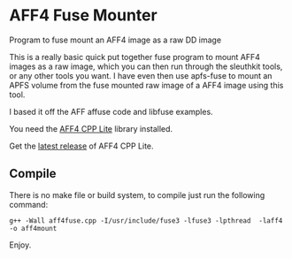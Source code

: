 # AFF4 Fuse Mounter
Program to fuse mount an AFF4 image as a raw DD image

This is a really basic quick put together fuse program to mount AFF4 images as a raw image, which you can then run through the sleuthkit tools, or any other tools you want.
I have even then use apfs-fuse to mount an APFS volume from the fuse mounted raw image of a AFF4 image using this tool.

I based it off the AFF affuse code and libfuse examples.

You need the [AFF4 CPP Lite](https://github.com/aff4/aff4-cpp-lite) library installed.

Get the [latest release](https://github.com/aff4/aff4-cpp-lite/archive/refs/tags/v2.1.1-pre.tar.gz) of AFF4 CPP Lite.

## Compile
There is no make file or build system, to compile just run the following command:

`g++ -Wall aff4fuse.cpp -I/usr/include/fuse3 -lfuse3 -lpthread  -laff4 -o aff4mount`

Enjoy.
